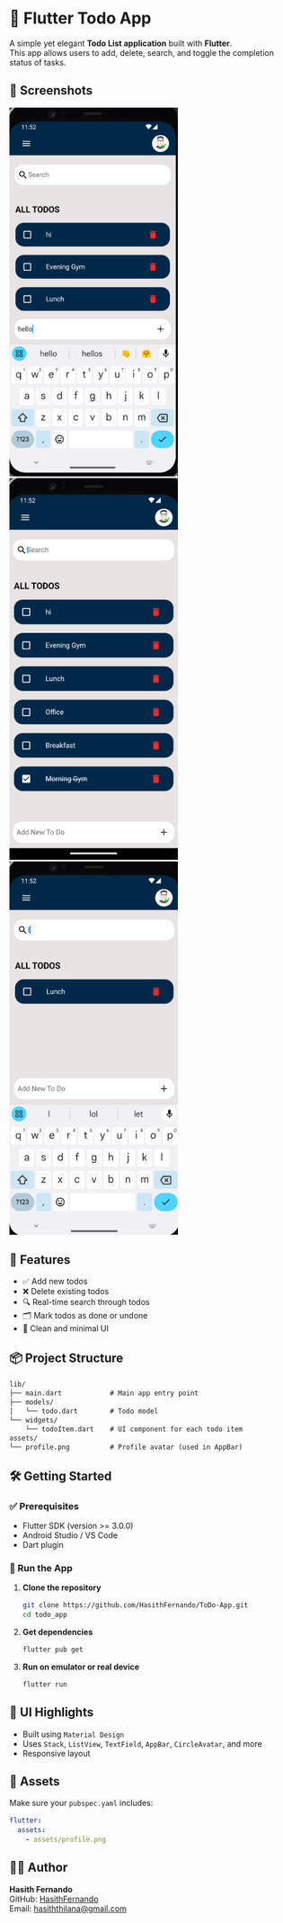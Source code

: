 # 📝 Flutter Todo App

A simple yet elegant **Todo List application** built with **Flutter**.  
This app allows users to add, delete, search, and toggle the completion status of tasks.

## 📱 Screenshots

<img src="assets/screenshot1.png" width="300" /> 
<img src="assets/screenshot2.png" width="300" /> 
<img src="assets/screenshot3.png" width="300" />

## 🚀 Features

- ✅ Add new todos
- ❌ Delete existing todos
- 🔍 Real-time search through todos
- 🗂 Mark todos as done or undone
- 🧼 Clean and minimal UI

## 📦 Project Structure

```
lib/
├── main.dart            # Main app entry point
├── models/
│   └── todo.dart        # Todo model
└── widgets/
    └── todoItem.dart    # UI component for each todo item
assets/
└── profile.png          # Profile avatar (used in AppBar)
```

## 🛠 Getting Started

### ✅ Prerequisites

- Flutter SDK (version >= 3.0.0)
- Android Studio / VS Code
- Dart plugin

### 🚨 Run the App

1. **Clone the repository**
   ```bash
   git clone https://github.com/HasithFernando/ToDo-App.git
   cd todo_app
   ```

2. **Get dependencies**
   ```bash
   flutter pub get
   ```

3. **Run on emulator or real device**
   ```bash
   flutter run
   ```

## 🎨 UI Highlights

- Built using `Material Design`
- Uses `Stack`, `ListView`, `TextField`, `AppBar`, `CircleAvatar`, and more
- Responsive layout

## 📁 Assets

Make sure your `pubspec.yaml` includes:

```yaml
flutter:
  assets:
    - assets/profile.png
```

## 👨‍💻 Author

**Hasith Fernando**  
GitHub: [HasithFernando](https://github.com/HasithFernando)  
Email: [hasiththilana@gmail.com](mailto:hasiththilana@gmail.com)

